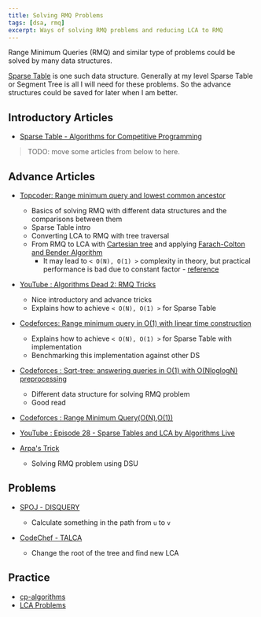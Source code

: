 ```yaml
---
title: Solving RMQ Problems
tags: [dsa, rmq]
excerpt: Ways of solving RMQ problems and reducing LCA to RMQ
---
```


Range Minimum Queries (RMQ) and similar type of problems could be solved by many data structures. 

[Sparse Table](https://cp-algorithms.com/data_structures/sparse-table.html) is one such data structure. Generally at my level Sparse Table or Segment Tree is all I will need for these problems. 
So the advance structures could be saved for later when I am better. 

## Introductory Articles
* [Sparse Table - Algorithms for Competitive Programming](https://cp-algorithms.com/data_structures/sparse-table.html)
> TODO: move some articles from below to here. 

## Advance Articles
* [Topcoder: Range minimum query and lowest common ancestor](https://www.topcoder.com/community/competitive-programming/tutorials/range-minimum-query-and-lowest-common-ancestor/)
    - Basics of solving RMQ with different data structures and the comparisons between them
    - Sparse Table intro
    - Converting LCA to RMQ with tree traversal
    - From RMQ to LCA with [Cartesian tree](https://cp-algorithms.com/graph/rmq_linear.html) and applying [Farach-Colton and Bender Algorithm](https://cp-algorithms.com/graph/lca_farachcoltonbender.html)
        - It may lead to `< O(N), O(1) >` complexity in theory, but practical performance is bad due to constant factor - [reference](https://codeforces.com/blog/entry/78931?#comment-644118)
* [YouTube : Algorithms Dead 2: RMQ Tricks](https://www.youtube.com/watch?v=GWXf3vVtf-c)
    - Nice introductory and advance tricks
    - Explains how to achieve `< O(N), O(1) >` for Sparse Table
* [Codeforces: Range minimum query in O(1) with linear time construction](https://codeforces.com/blog/entry/78931)
    - Explains how to achieve `< O(N), O(1) >` for Sparse Table with implementation
    - Benchmarking this implementation against other DS

* [Codeforces : Sqrt-tree: answering queries in O(1) with O(NloglogN) preprocessing](https://codeforces.com/blog/entry/57046)
    - Different data structure for solving RMQ problem
    - Good read

* [Codeforces : Range Minimum Query(O(N),O(1))](https://codeforces.com/blog/entry/15149)
* [YouTube : Episode 28 - Sparse Tables and LCA by Algorithms Live](https://www.youtube.com/watch?v=EKcQt-74bNw)
* [Arpa's Trick](https://codeforces.com/blog/entry/48994)
    - Solving RMQ problem using DSU

## Problems
* [SPOJ - DISQUERY](https://www.spoj.com/problems/DISQUERY/)
    - Calculate something in the path from `u` to `v`

* [CodeChef - TALCA](https://www.codechef.com/problems/TALCA)
    - Change the root of the tree and find new LCA

## Practice
* [cp-algorithms](https://cp-algorithms.com/graph/lca.html)
* [LCA Problems](https://codeforces.com/blog/entry/43917)
